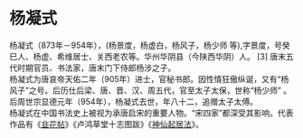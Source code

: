 # 杨凝式

杨凝式（873年－954年），(杨景度，杨虚白，杨风子，杨少师 等),字景度，号癸巳人、杨虚、希维居士、关西老农等。华州华阴县（今陕西华阴）人。 [3]  唐末五代时期官员、书法家，唐末门下侍郎杨涉之子。<br/>
杨凝式为唐哀帝天佑二年（905年）进士，官秘书郎。因性情狂傲纵诞，又有“杨风子”之号。后历仕后梁、唐、晋、汉、周五代，官至太子太保，世称“杨少师” 。后周世宗显德元年（954年），杨凝式去世，年八十二，追赠太子太傅。<br/>
杨凝式在中国书法史上被视为承唐启宋的重要人物。“宋四家”都深受其影响。代表作品有《[韭花帖](../zitie/yns_jht)》《卢鸿草堂十志图跋》《[神仙起居法](../zitie/yns_sxbf)》。
